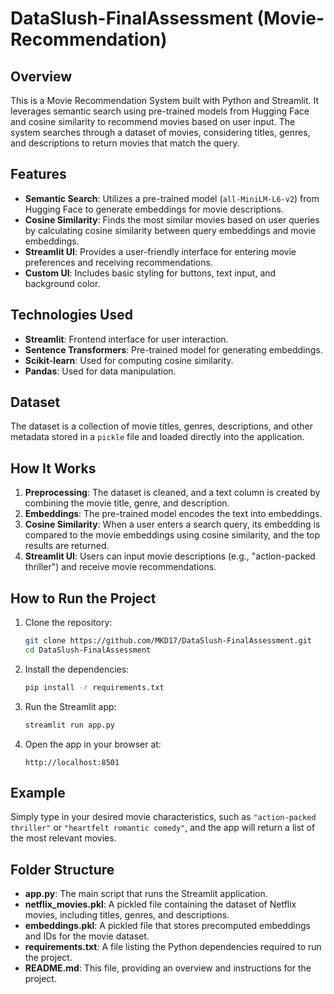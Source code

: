 # DataSlush-FinalAssessment (Movie-Recommendation)

## Overview

This is a Movie Recommendation System built with Python and Streamlit. It leverages semantic search using pre-trained models from Hugging Face and cosine similarity to recommend movies based on user input. The system searches through a dataset of movies, considering titles, genres, and descriptions to return movies that match the query.

## Features
- **Semantic Search**: Utilizes a pre-trained model (`all-MiniLM-L6-v2`) from Hugging Face to generate embeddings for movie descriptions.
- **Cosine Similarity**: Finds the most similar movies based on user queries by calculating cosine similarity between query embeddings and movie embeddings.
- **Streamlit UI**: Provides a user-friendly interface for entering movie preferences and receiving recommendations.
- **Custom UI**: Includes basic styling for buttons, text input, and background color.

## Technologies Used
- **Streamlit**: Frontend interface for user interaction.
- **Sentence Transformers**: Pre-trained model for generating embeddings.
- **Scikit-learn**: Used for computing cosine similarity.
- **Pandas**: Used for data manipulation.

## Dataset
The dataset is a collection of movie titles, genres, descriptions, and other metadata stored in a `pickle` file and loaded directly into the application.

## How It Works
1. **Preprocessing**: The dataset is cleaned, and a text column is created by combining the movie title, genre, and description.
2. **Embeddings**: The pre-trained model encodes the text into embeddings.
3. **Cosine Similarity**: When a user enters a search query, its embedding is compared to the movie embeddings using cosine similarity, and the top results are returned.
4. **Streamlit UI**: Users can input movie descriptions (e.g., "action-packed thriller") and receive movie recommendations.

## How to Run the Project

1. Clone the repository:
    ```bash
    git clone https://github.com/MKD17/DataSlush-FinalAssessment.git
    cd DataSlush-FinalAssessment
    ```

2. Install the dependencies:
    ```bash
    pip install -r requirements.txt
    ```

3. Run the Streamlit app:
    ```bash
    streamlit run app.py
    ```

4. Open the app in your browser at:
    ```
    http://localhost:8501
    ```

## Example

Simply type in your desired movie characteristics, such as `"action-packed thriller"` or `"heartfelt romantic comedy"`, and the app will return a list of the most relevant movies.

## Folder Structure
- **app.py**: The main script that runs the Streamlit application.
- **netflix_movies.pkl**: A pickled file containing the dataset of Netflix movies, including titles, genres, and descriptions.
- **embeddings.pkl**: A pickled file that stores precomputed embeddings and IDs for the movie dataset.
- **requirements.txt**: A file listing the Python dependencies required to run the project.
- **README.md**: This file, providing an overview and instructions for the project.
